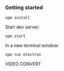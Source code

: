 ### Getting started

`npm install`

Start dev server:

`npm start`

In a new terminal window:

`npm run electron`

VIDEO CONVERT
